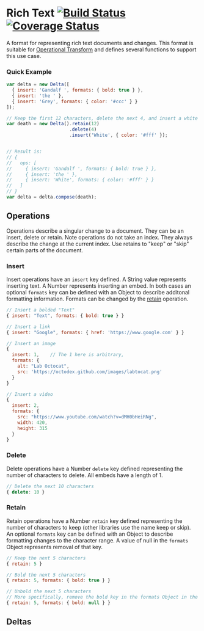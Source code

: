 # Rich Text [![Build Status](https://travis-ci.org/ottypes/rich-text.svg?branch=master)](http://travis-ci.org/ottypes/rich-text) [![Coverage Status](https://img.shields.io/coveralls/ottypes/rich-text.svg)](https://coveralls.io/r/ottypes/rich-text)

A format for representing rich text documents and changes. This format is suitable for [Operational Transform](https://en.wikipedia.org/wiki/Operational_transformation) and defines several functions to support this use case.

### Quick Example

```js
var delta = new Delta([
  { insert: 'Gandalf ', formats: { bold: true } },
  { insert: 'the ' },
  { insert: 'Grey', formats: { color: '#ccc' } }
]);

// Keep the first 12 characters, delete the next 4, and insert a white 'White'
var death = new Delta().retain(12)
                       .delete(4)
                       .insert('White', { color: '#fff' });


// Result is:
// {
//   ops: [
//     { insert: 'Gandalf ', formats: { bold: true } },
//     { insert: 'the ' },
//     { insert: 'White', formats: { color: '#fff' } }
//   ]
// }
var delta = delta.compose(death);
```


## Operations

Operations describe a singular change to a document. They can be an insert, delete or retain. Note operations do not take an index. They always describe the change at the current index. Use retains to "keep" or "skip" certain parts of the document.

### Insert

Insert operations have an `insert` key defined. A String value represents inserting text. A Number represents inserting an embed. In both cases an optional `formats` key can be defined with an Object to describe additonal formatting information. Formats can be changed by the [retain](#retain) operation.

```js
// Insert a bolded "Text"
{ insert: "Text", formats: { bold: true } }

// Insert a link
{ insert: "Google", formats: { href: 'https://www.google.com' } }

// Insert an image
{ 
  insert: 1,    // The 1 here is arbitrary, 
  formats: { 
    alt: "Lab Octocat", 
    src: 'https://octodex.github.com/images/labtocat.png' 
  }
}

// Insert a video
{
  insert: 2,
  formats: {
    src: "https://www.youtube.com/watch?v=dMH0bHeiRNg",
    width: 420,
    height: 315
  }
}
```


### Delete

Delete operations have a Number `delete` key defined representing the number of characters to delete. All embeds have a length of 1.

```js
// Delete the next 10 characters
{ delete: 10 }
```


### Retain

Retain operations have a Number `retain` key defined representing the number of characters to keep (other libraries use the name keep or skip). An optional `formats` key can be defined with an Object to describe formatting changes to the character range. A value of null in the `formats` Object represents removal of that key.

```js
// Keep the next 5 characters
{ retain: 5 }

// Bold the next 5 characters
{ retain: 5, formats: { bold: true } }

// Unbold the next 5 characters
// More specifically, remove the bold key in the formats Object in the next 5 characters
{ retain: 5, formats: { bold: null } }
```


## Deltas
